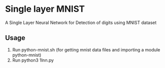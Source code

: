 # Single layer MNIST
A Single Layer Neural Network for Detection of digits using MNIST dataset

## Usage
1. Run python-mnist.sh (for getting mnist data files and importing a module python-mnist)
2. Run python3 1lnn.py
